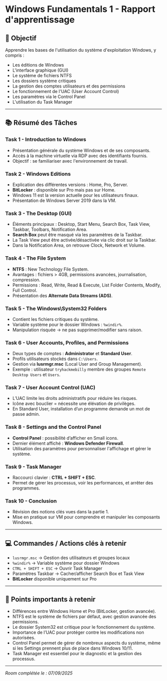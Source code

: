 # Windows Fundamentals 1 - Rapport d'apprentissage

## 🎯 Objectif
Apprendre les bases de l'utilisation du système d'exploitation Windows, y compris :
- Les éditions de Windows
- L'interface graphique (GUI)
- Le système de fichiers NTFS
- Les dossiers système critiques
- La gestion des comptes utilisateurs et des permissions
- Le fonctionnement de l'UAC (User Account Control)
- Les paramètres via le Control Panel
- L'utilisation du Task Manager

---

## 📚 Résumé des Tâches

### **Task 1 - Introduction to Windows**
- Présentation générale du système Windows et de ses composants.
- Accès à la machine virtuelle via RDP avec des identifiants fournis.
- Objectif : se familiariser avec l'environnement de travail.

### **Task 2 - Windows Editions**
- Explication des différentes versions : Home, Pro, Server.
- **BitLocker** : disponible sur Pro mais pas sur Home.
- Windows 11 est la version actuelle pour les utilisateurs finaux.
- Présentation de Windows Server 2019 dans la VM.

### **Task 3 - The Desktop (GUI)**
- Éléments principaux : Desktop, Start Menu, Search Box, Task View, Taskbar, Toolbars, Notification Area.
- **Search Box** peut être masqué via les paramètres de la Taskbar.
- La Task View peut être activée/désactivée via clic droit sur la Taskbar.
- Dans la Notification Area, on retrouve Clock, Network et Volume.

### **Task 4 - The File System**
- **NTFS** : New Technology File System.
- Avantages : fichiers > 4GB, permissions avancées, journalisation, compression.
- Permissions : Read, Write, Read & Execute, List Folder Contents, Modify, Full Control.
- Présentation des **Alternate Data Streams (ADS)**.

### **Task 5 - The Windows\System32 Folders**
- Contient les fichiers critiques du système.
- Variable système pour le dossier Windows : `%windir%`.
- Manipulation risquée → ne pas supprimer/modifier sans raison.

### **Task 6 - User Accounts, Profiles, and Permissions**
- Deux types de comptes : **Administrator** et **Standard User**.
- Profils utilisateurs stockés dans `C:\Users`.
- Gestion via **lusrmgr.msc** (Local User and Group Management).
- Exemple : utilisateur `tryhackmebilly` membre des groupes `Remote Desktop Users` et `Users`.

### **Task 7 - User Account Control (UAC)**
- L’UAC limite les droits administratifs pour réduire les risques.
- Icône avec bouclier = nécessite une élévation de privilèges.
- En Standard User, installation d’un programme demande un mot de passe admin.

### **Task 8 - Settings and the Control Panel**
- **Control Panel** : possibilité d’afficher en Small icons.
- Dernier élément affiché : **Windows Defender Firewall**.
- Utilisation des paramètres pour personnaliser l'affichage et gérer le système.

### **Task 9 - Task Manager**
- Raccourci clavier : **CTRL + SHIFT + ESC**.
- Permet de gérer les processus, voir les performances, et arrêter des programmes.

### **Task 10 - Conclusion**
- Révision des notions clés vues dans la partie 1.
- Mise en pratique sur VM pour comprendre et manipuler les composants Windows.

---

## 💻 Commandes / Actions clés à retenir
- `lusrmgr.msc` → Gestion des utilisateurs et groupes locaux
- `%windir%` → Variable système pour dossier Windows
- `CTRL + SHIFT + ESC` → Ouvrir Task Manager
- Paramètres Taskbar → Cacher/afficher Search Box et Task View
- **BitLocker** disponible uniquement sur Pro

---

## 📌 Points importants à retenir
- Différences entre Windows Home et Pro (BitLocker, gestion avancée).
- NTFS est le système de fichiers par défaut, avec gestion avancée des permissions.
- Le dossier System32 est critique pour le fonctionnement du système.
- Importance de l’UAC pour protéger contre les modifications non autorisées.
- Control Panel permet de gérer de nombreux aspects du système, même si les Settings prennent plus de place dans Windows 10/11.
- Task Manager est essentiel pour le diagnostic et la gestion des processus.

---

_Room complétée le : 07/09/2025_
